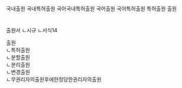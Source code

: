 국내출원
국내특허출원
국어국내특허출원
국어출원
국어특허출원
특허출원
출원


#
출원서
ㄴ시규
ㄴ서식14

출원  
ㄴ특허출원  
ㄴ분할출원  
ㄴ분리출원  
ㄴ변경출원  
ㄴ무권리자의출원후에한정당한권리자의출원  
